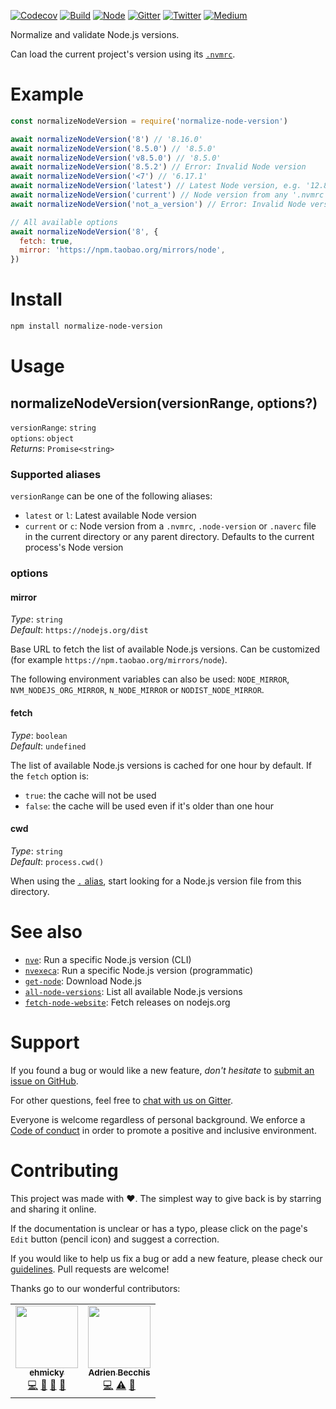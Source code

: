 [![Codecov](https://img.shields.io/codecov/c/github/ehmicky/normalize-node-version.svg?label=tested&logo=codecov)](https://codecov.io/gh/ehmicky/normalize-node-version)
[![Build](https://github.com/ehmicky/normalize-node-version/workflows/Build/badge.svg)](https://github.com/ehmicky/normalize-node-version/actions)
[![Node](https://img.shields.io/node/v/normalize-node-version.svg?logo=node.js)](https://www.npmjs.com/package/normalize-node-version)
[![Gitter](https://img.shields.io/gitter/room/ehmicky/normalize-node-version.svg?logo=gitter)](https://gitter.im/ehmicky/normalize-node-version)
[![Twitter](https://img.shields.io/badge/%E2%80%8B-twitter-4cc61e.svg?logo=twitter)](https://twitter.com/intent/follow?screen_name=ehmicky)
[![Medium](https://img.shields.io/badge/%E2%80%8B-medium-4cc61e.svg?logo=medium)](https://medium.com/@ehmicky)

Normalize and validate Node.js versions.

Can load the current project's version using its [`.nvmrc`](#supported-aliases).

# Example

<!-- Remove 'eslint-skip' once estree supports top-level await -->
<!-- eslint-skip -->

```js
const normalizeNodeVersion = require('normalize-node-version')

await normalizeNodeVersion('8') // '8.16.0'
await normalizeNodeVersion('8.5.0') // '8.5.0'
await normalizeNodeVersion('v8.5.0') // '8.5.0'
await normalizeNodeVersion('8.5.2') // Error: Invalid Node version
await normalizeNodeVersion('<7') // '6.17.1'
await normalizeNodeVersion('latest') // Latest Node version, e.g. '12.8.0'
await normalizeNodeVersion('current') // Node version from any '.nvmrc' or `package.json` in the current directory, parent directories or home directory
await normalizeNodeVersion('not_a_version') // Error: Invalid Node version

// All available options
await normalizeNodeVersion('8', {
  fetch: true,
  mirror: 'https://npm.taobao.org/mirrors/node',
})
```

# Install

```bash
npm install normalize-node-version
```

# Usage

## normalizeNodeVersion(versionRange, options?)

`versionRange`: `string`\
`options`: `object`\
_Returns_: `Promise<string>`

### Supported aliases

`versionRange` can be one of the following aliases:

- `latest` or `l`: Latest available Node version
- `current` or `c`: Node version from a `.nvmrc`, `.node-version` or `.naverc`
  file in the current directory or any parent directory. Defaults to the current
  process's Node version

### options

#### mirror

_Type_: `string`\
_Default_: `https://nodejs.org/dist`

Base URL to fetch the list of available Node.js versions. Can be customized (for
example `https://npm.taobao.org/mirrors/node`).

The following environment variables can also be used: `NODE_MIRROR`,
`NVM_NODEJS_ORG_MIRROR`, `N_NODE_MIRROR` or `NODIST_NODE_MIRROR`.

#### fetch

_Type_: `boolean`\
_Default_: `undefined`

The list of available Node.js versions is cached for one hour by default. If the
`fetch` option is:

- `true`: the cache will not be used
- `false`: the cache will be used even if it's older than one hour

#### cwd

_Type_: `string`\
_Default_: `process.cwd()`

When using the [`.` alias](#supported-aliases), start looking for a Node.js
version file from this directory.

# See also

- [`nve`](https://github.com/ehmicky/nve): Run a specific Node.js version (CLI)
- [`nvexeca`](https://github.com/ehmicky/nve): Run a specific Node.js version
  (programmatic)
- [`get-node`](https://github.com/ehmicky/get-node): Download Node.js
- [`all-node-versions`](https://github.com/ehmicky/all-node-versions): List all
  available Node.js versions
- [`fetch-node-website`](https://github.com/ehmicky/fetch-node-website): Fetch
  releases on nodejs.org

# Support

If you found a bug or would like a new feature, _don't hesitate_ to
[submit an issue on GitHub](../../issues).

For other questions, feel free to
[chat with us on Gitter](https://gitter.im/ehmicky/normalize-node-version).

Everyone is welcome regardless of personal background. We enforce a
[Code of conduct](CODE_OF_CONDUCT.md) in order to promote a positive and
inclusive environment.

# Contributing

This project was made with ❤️. The simplest way to give back is by starring and
sharing it online.

If the documentation is unclear or has a typo, please click on the page's `Edit`
button (pencil icon) and suggest a correction.

If you would like to help us fix a bug or add a new feature, please check our
[guidelines](CONTRIBUTING.md). Pull requests are welcome!

Thanks go to our wonderful contributors:

<!-- ALL-CONTRIBUTORS-LIST:START -->
<!-- prettier-ignore-start -->
<!-- markdownlint-disable -->
<table>
  <tr>
    <td align="center"><a href="https://twitter.com/ehmicky"><img src="https://avatars2.githubusercontent.com/u/8136211?v=4" width="100px;" alt=""/><br /><sub><b>ehmicky</b></sub></a><br /><a href="https://github.com/ehmicky/normalize-node-version/commits?author=ehmicky" title="Code">💻</a> <a href="#design-ehmicky" title="Design">🎨</a> <a href="#ideas-ehmicky" title="Ideas, Planning, & Feedback">🤔</a> <a href="https://github.com/ehmicky/normalize-node-version/commits?author=ehmicky" title="Documentation">📖</a></td>
    <td align="center"><a href="https://twitter.com/adrieankhisbe"><img src="https://avatars1.githubusercontent.com/u/2601132?v=4" width="100px;" alt=""/><br /><sub><b>Adrien Becchis</b></sub></a><br /><a href="https://github.com/ehmicky/normalize-node-version/commits?author=AdrieanKhisbe" title="Code">💻</a> <a href="https://github.com/ehmicky/normalize-node-version/commits?author=AdrieanKhisbe" title="Tests">⚠️</a> <a href="#ideas-AdrieanKhisbe" title="Ideas, Planning, & Feedback">🤔</a></td>
  </tr>
</table>

<!-- markdownlint-enable -->
<!-- prettier-ignore-end -->

<!-- ALL-CONTRIBUTORS-LIST:END -->
